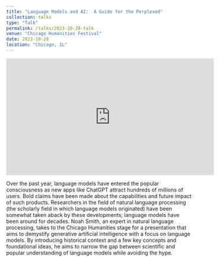 ```yaml
---
title: "Language Models and AI:  A Guide for the Perplexed"
collection: talks
type: "Talk"
permalink: /talks/2023-10-28-talk
venue: "Chicago Humanities Festival"
date: 2023-10-28
location: "Chicago, IL"
---
```


<iframe width="560" height="315" src="https://www.youtube.com/embed/G4_C5pyiS9A?si=6WImQVStdCOQbhvG" title="YouTube video player" frameborder="0" allow="accelerometer; autoplay; clipboard-write; encrypted-media; gyroscope; picture-in-picture; web-share" allowfullscreen></iframe>

Over the past year, language models have entered the popular consciousness as new apps like ChatGPT attract hundreds of millions of users. Bold claims have been made about the capabilities and future impact of such products. Researchers in the field of natural language processing (the scholarly field in which language models originated) have been somewhat taken aback by these developments; language models have been around for decades. Noah Smith, an expert in natural language processing, takes to the Chicago Humanities stage for a presentation that aims to demystify generative artificial intelligence with a focus on language models. By introducing historical context and a few key concepts and foundational ideas, he aims to narrow the gap between scientific and popular understanding of language models while avoiding the hype.

